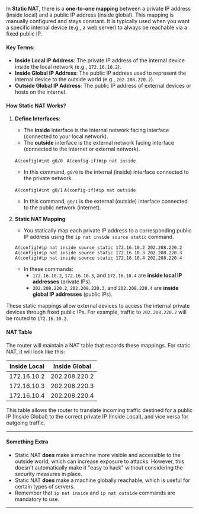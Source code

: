 In **Static NAT**, there is a **one-to-one mapping** between a private IP address (inside local) and a public IP address (inside global). This mapping is manually configured and stays constant. It is typically used when you want a specific internal device (e.g., a web server) to always be reachable via a fixed public IP.

#### Key Terms:

- **Inside Local IP Address**: The private IP address of the internal device inside the local network (e.g., `172.16.10.2`).
- **Inside Global IP Address**: The public IP address used to represent the internal device to the outside world (e.g., `202.208.220.2`).
- **Outside Global IP Address**: The public IP address of external devices or hosts on the internet.

#### **How Static NAT Works?**

1. **Define Interfaces**:
    - The **inside** interface is the internal network facing interface (connected to your local network).
    - The **outside** interface is the external network facing interface (connected to the internet or external network).

	`A(config)#int g0/0 `
	`A(config-if)#ip nat inside`
	- In this command, `g0/0` is the internal (inside) interface connected to the private network.
	
	`A(config)#int g0/1` 
	`A(config-if)#ip nat outside`
	- In this command, `g0/1` is the external (outside) interface connected to the public network (internet).

2. **Static NAT Mapping**:
    - You statically map each private IP address to a corresponding public IP address using the `ip nat inside source static` command.

	`A(config)#ip nat inside source static 172.16.10.2 202.208.220.2`
	`A(config)#ip nat inside source static 172.16.10.3 202.208.220.3`
	`A(config)#ip nat inside source static 172.16.10.4 202.208.220.4`

	- In these commands:
	    - `172.16.10.2`, `172.16.10.3`, and `172.16.10.4` are **inside local IP addresses** (private IPs).
	    - `202.208.220.2`, `202.208.220.3`, and `202.208.220.4` are **inside global IP addresses** (public IPs).

These static mappings allow external devices to access the internal private devices through fixed public IPs. For example, traffic to `202.208.220.2` will be routed to `172.16.10.2`.

#### **NAT Table**

The router will maintain a NAT table that records these mappings. For static NAT, it will look like this:

|Inside Local|Inside Global|
|---|---|
|172.16.10.2|202.208.220.2|
|172.16.10.3|202.208.220.3|
|172.16.10.4|202.208.220.4|

This table allows the router to translate incoming traffic destined for a public IP (Inside Global) to the correct private IP (Inside Local), and vice versa for outgoing traffic.

---

#### **Something Extra**

- Static NAT **does** make a machine more visible and accessible to the outside world, which can increase exposure to attacks. However, this doesn't automatically make it "easy to hack" without considering the security measures in place.
- Static NAT **does** make a machine globally reachable, which is useful for certain types of servers.
- Remember that `ip nat inside` and `ip nat outside` commands are mandatory to use.

---